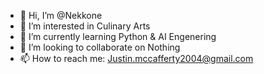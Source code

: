 - 👋 Hi, I’m @Nekkone
- 👀 I’m interested in Culinary Arts
- 🌱 I’m currently learning Python & AI Engenering 
- 💞️ I’m looking to collaborate on Nothing
- 📫 How to reach me: Justin.mccafferty2004@gmail.com
  

<!---
Nekkone/Nekkone is a ✨ special ✨ repository because its `README.md` (this file) appears on your GitHub profile.
You can click the Preview link to take a look at your changes.
--->
